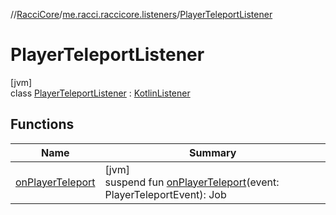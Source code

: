 //[RacciCore](../../../index.md)/[me.racci.raccicore.listeners](../index.md)/[PlayerTeleportListener](index.md)

# PlayerTeleportListener

[jvm]\
class [PlayerTeleportListener](index.md) : [KotlinListener](../../me.racci.raccicore.api.utils.extensions/-kotlin-listener/index.md)

## Functions

| Name | Summary |
|---|---|
| [onPlayerTeleport](on-player-teleport.md) | [jvm]<br>suspend fun [onPlayerTeleport](on-player-teleport.md)(event: PlayerTeleportEvent): Job |

